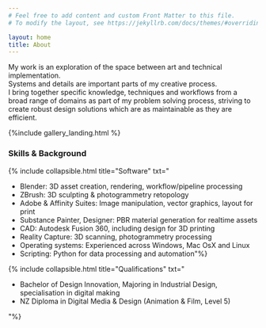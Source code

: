 ```yaml
---
# Feel free to add content and custom Front Matter to this file.
# To modify the layout, see https://jekyllrb.com/docs/themes/#overriding-theme-defaults

layout: home
title: About
---
```


My work is an exploration of the space between art and technical implementation.  
Systems and details are important parts of my creative process.  
I bring together specific knowledge, techniques and workflows from a broad range of domains as part of my problem solving process, striving to create robust design solutions which are as maintainable as they are efficient.

{%include gallery_landing.html %}

### Skills & Background

{% include collapsible.html title="Software" txt="

- Blender: 3D asset creation, rendering, workflow/pipeline processing  
- ZBrush: 3D sculpting & photogrammetry retopology  
- Adobe & Affinity Suites: Image manipulation, vector graphics, layout for print  
- Substance Painter, Designer: PBR material generation for realtime assets  
- CAD: Autodesk Fusion 360, including design for 3D printing  
- Reality Capture: 3D scanning, photogrammetry processing  
- Operating systems: Experienced across Windows, Mac OsX and Linux  
- Scripting: Python for data processing and automation"%}

{% include collapsible.html title="Qualifications" txt="

- Bachelor of Design Innovation, Majoring in Industrial Design, specialisation in digital making  
- NZ Diploma in Digital Media & Design (Animation & Film, Level 5)

"%}  

